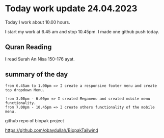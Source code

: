 # Today work update 24.04.2023

Today I work about 10.00 hours.

I start my work at 6.45 am and stop 10.45pm.
I made one github push today.

## Quran Reading

I read Surah An Nisa 150-176 ayat.

## summary of the day

    from 6.45am to 1.00pm => I create a responsive footer menu and create top dropdown Menu.

    from 3.00pm - 6.00pm => I created Megamenu and created mobile menu functionality.
    from 7.00pm - 10.45pm => I create others functionality of the mobile menu.

github repo of biopak project

https://github.com/obaydullah/BiopakTailwind
